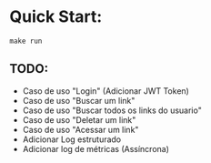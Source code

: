 # Quick Start:
```shell
make run
```

## TODO:
 - Caso de uso "Login" (Adicionar JWT Token)
 - Caso de uso "Buscar um link"
 - Caso de uso "Buscar todos os links do usuario"
 - Caso de uso "Deletar um link"
 - Caso de uso "Acessar um link"
 - Adicionar Log estruturado
 - Adicionar log de métricas (Assíncrona)



